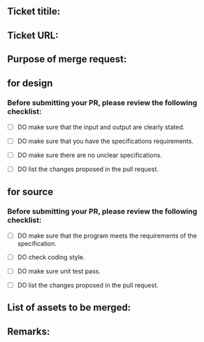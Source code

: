 ## Ticket titile:


## Ticket URL:


## Purpose of merge request:


## for design
  ### Before submitting your PR, please review the following checklist:

  - [ ] DO make sure that the input and output are clearly stated.

  - [ ] DO make sure that you have the specifications requirements.

  - [ ] DO make sure there are no unclear specifications.

  - [ ] DO list the changes proposed in the pull request.

## for source
  ### Before submitting your PR, please review the following checklist:
  - [ ] DO make sure that the program meets the requirements of the specification.

  - [ ] DO check coding style.

  - [ ] DO make sure unit test pass.

  - [ ] DO list the changes proposed in the pull request.

## List of assets to be merged:


## Remarks:
